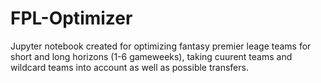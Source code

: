 # FPL-Optimizer
Jupyter notebook created for optimizing fantasy premier leage teams for short and long horizons (1-6 gameweeks), taking cuurent teams and wildcard teams into account as well as possible transfers.
